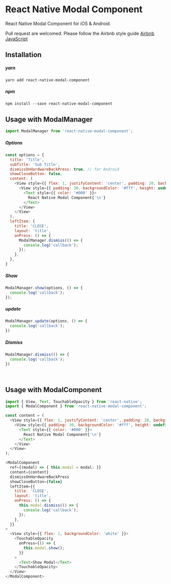 # React Native Modal Component
React Native Modal Component for iOS & Android.

Pull request are welcomed. Please follow the Airbnb style guide [Airbnb JavaScript](https://github.com/airbnb/javascript)


## Installation
##### yarn
`yarn add react-native-modal-component`
##### npm
`npm install --save react-native-modal-component`


## Usage with ModalManager
```javascript
import ModalManager from 'react-native-modal-component';
```

##### Options
```javascript
const options = {
  title: 'Title',
  subTitle: 'Sub Title',
  dismissOnHardwareBackPress: true, // for Android
  showCloseButton: false,
  content: (
    <View style={{ flex: 1, justifyContent: 'center', padding: 20, backgroundColor: 'rgba(0, 0, 0, 0.2)' }}>
      <View style={{ padding: 30, backgroundColor: '#fff', height: undefined, width: undefined }}>
        <Text style={{ color: '#000' }}>
          React Native Modal Component{'\n'}
        </Text>
      </View>
    </View>
  ),
  leftItem: {
    title: 'CLOSE',
    layout: 'title',
    onPress: () => {
      ModalManager.dismiss(() => {
        console.log('callback');
      });
    },
  },
}
```

##### Show
```javascript
ModalManager.show(options, () => {
  console.log('callback');
});
```

##### update
```javascript
ModalManager.update(options, () => {
  console.log('callback');
})
```

##### Dismiss
```javascript
ModalManager.dismiss(() => {
  console.log('callback');
})
```


<br>

## Usage with ModalComponent
```javascript
import { View, Text, TouchableOpacity } from 'react-native';
import { ModalComponent } from 'react-native-modal-component';
```

```javascript
const content = (
  <View style={{ flex: 1, justifyContent: 'center', padding: 20, backgroundColor: 'rgba(0, 0, 0, 0.2)' }}>
    <View style={{ padding: 30, backgroundColor: '#fff', height: undefined, width: undefined }}>
      <Text style={{ color: '#000' }}>
        React Native Modal Component{'\n'}
      </Text>
    </View>
  </View>
);
```

```javascript
<ModalComponent
  ref={(modal) => { this.modal = modal; }}
  content={content}
  dismissOnHardwareBackPress
  showCloseButton={false}
  leftItem={{
    title: 'CLOSE',
    layout: 'title',
    onPress: () => {
      this.modal.dismiss(() => {
        console.log('callback');
      });
    },
  }}
>
  <View style={{ flex: 1, backgroundColor: 'white' }}>
    <TouchableOpacity
      onPress={() => {
        this.modal.show();
      }}
    >
      <Text>Show Modal</Text>
    </TouchableOpacity>
  </View>
</ModalComponent>
```
